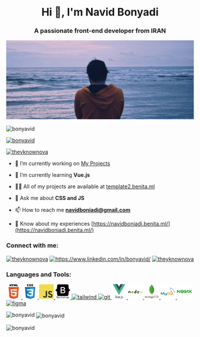 <h1 align="center">Hi 👋, I'm Navid Bonyadi</h1>
<h3 align="center">A passionate front-end developer from IRAN</h3>
<img src="https://github.com/BonyaviD/bonyavid/blob/main/nova.jpg">
<p align="left"> <img src="https://komarev.com/ghpvc/?username=bonyavid&label=Profile%20views&color=0e75b6&style=flat" alt="bonyavid" /> </p>

<p align="left"> <a href="https://github.com/ryo-ma/github-profile-trophy"><img src="https://github-profile-trophy.vercel.app/?username=bonyavid" alt="bonyavid" /></a> </p>

<p align="left"> <a href="https://twitter.com/theyknownova" target="blank"><img src="https://img.shields.io/twitter/follow/theyknownova?logo=twitter&style=for-the-badge" alt="theyknownova" /></a> </p>

- 🔭 I’m currently working on [My Projects](template2.benita.ml)

- 🌱 I’m currently learning **Vue.js**

- 👨‍💻 All of my projects are available at [template2.benita.ml](template2.benita.ml)

- 💬 Ask me about **CSS and JS**

- 📫 How to reach me **navidboniadi@gmail.com**

- 📄 Know about my experiences [https://navidboniadi.benita.ml/](https://navidboniadi.benita.ml/)

<h3 align="left">Connect with me:</h3>
<p align="left">
<a href="https://twitter.com/theyknownova" target="blank"><img align="center" src="https://raw.githubusercontent.com/rahuldkjain/github-profile-readme-generator/master/src/images/icons/Social/twitter.svg" alt="theyknownova" height="30" width="40" /></a>
<a href="https://linkedin.com/in/bonyavid/" target="blank"><img align="center" src="https://raw.githubusercontent.com/rahuldkjain/github-profile-readme-generator/master/src/images/icons/Social/linked-in-alt.svg" alt="https://www.linkedin.com/in/bonyavid/" height="30" width="40" /></a>
<a href="https://instagram.com/theyknownova" target="blank"><img align="center" src="https://raw.githubusercontent.com/rahuldkjain/github-profile-readme-generator/master/src/images/icons/Social/instagram.svg" alt="theyknownova" height="30" width="40" /></a>
</p>

<h3 align="left">Languages and Tools:</h3>
<p align="left">    <a href="https://www.w3.org/html/" target="_blank" rel="noreferrer">
        <img
          src="https://raw.githubusercontent.com/devicons/devicon/master/icons/html5/html5-original-wordmark.svg"
          alt="html5"
          width="40"
          height="40"
        />
      </a>
      <a href="https://www.w3schools.com/css/" target="_blank" rel="noreferrer">
        <img
          src="https://raw.githubusercontent.com/devicons/devicon/master/icons/css3/css3-original-wordmark.svg"
          alt="css3"
          width="40"
          height="40"
        />
      </a>
      <a
      href="https://developer.mozilla.org/en-US/docs/Web/JavaScript"
      target="_blank"
      rel="noreferrer"
    >
      <img
        src="https://raw.githubusercontent.com/devicons/devicon/master/icons/javascript/javascript-original.svg"
        alt="javascript"
        width="40"
        height="40"
      />
    </a>
      <a href="https://getbootstrap.com" target="_blank" rel="noreferrer">
        <img
          src="https://raw.githubusercontent.com/devicons/devicon/master/icons/bootstrap/bootstrap-plain-wordmark.svg"
          alt="bootstrap"
          width="40"
          height="40"
        />
      </a>
      <a href="https://tailwindcss.com/" target="_blank" rel="noreferrer">
        <img
          src="https://www.vectorlogo.zone/logos/tailwindcss/tailwindcss-icon.svg"
          alt="tailwind"
          width="40"
          height="40"
        />
      </a>
      <a href="https://git-scm.com/" target="_blank" rel="noreferrer">
        <img
          src="https://www.vectorlogo.zone/logos/git-scm/git-scm-icon.svg"
          alt="git"
          width="40"
          height="40"
        />
      </a>
      <a href="https://vuejs.org/" target="_blank" rel="noreferrer">
        <img
          src="https://raw.githubusercontent.com/devicons/devicon/master/icons/vuejs/vuejs-original-wordmark.svg"
          alt="vuejs"
          width="40"
          height="40"
        />
      </a>
      <a href="https://nodejs.org" target="_blank" rel="noreferrer">
        <img
          src="https://raw.githubusercontent.com/devicons/devicon/master/icons/nodejs/nodejs-original-wordmark.svg"
          alt="nodejs"
          width="40"
          height="40"
        />
      </a>
<a href="https://www.mongodb.com/" target="_blank" rel="noreferrer">
        <img
          src="https://raw.githubusercontent.com/devicons/devicon/master/icons/mongodb/mongodb-original-wordmark.svg"
          alt="mongodb"
          width="40"
          height="40"
        />
      </a>
      <a href="https://www.mysql.com/" target="_blank" rel="noreferrer">
        <img
          src="https://raw.githubusercontent.com/devicons/devicon/master/icons/mysql/mysql-original-wordmark.svg"
          alt="mysql"
          width="40"
          height="40"
        />
      </a>
 
 <a href="https://www.nginx.com" target="_blank" rel="noreferrer">
        <img
          src="https://raw.githubusercontent.com/devicons/devicon/master/icons/nginx/nginx-original.svg"
          alt="nginx"
          width="40"
          height="40"
        />
      </a>
      <a href="https://www.figma.com/" target="_blank" rel="noreferrer">
        <img
          src="https://www.vectorlogo.zone/logos/figma/figma-icon.svg"
          alt="figma"
          width="40"
          height="40"
        />
      </a></p>

<p><img align="left" src="https://github-readme-stats.vercel.app/api/top-langs?username=bonyavid&show_icons=true&locale=en&layout=compact" alt="bonyavid" /></p>

<p>&nbsp;<img align="center" src="https://github-readme-stats.vercel.app/api?username=bonyavid&show_icons=true&locale=en" alt="bonyavid" /></p>

<p><img align="center" src="https://github-readme-streak-stats.herokuapp.com/?user=bonyavid&" alt="bonyavid" /></p>

